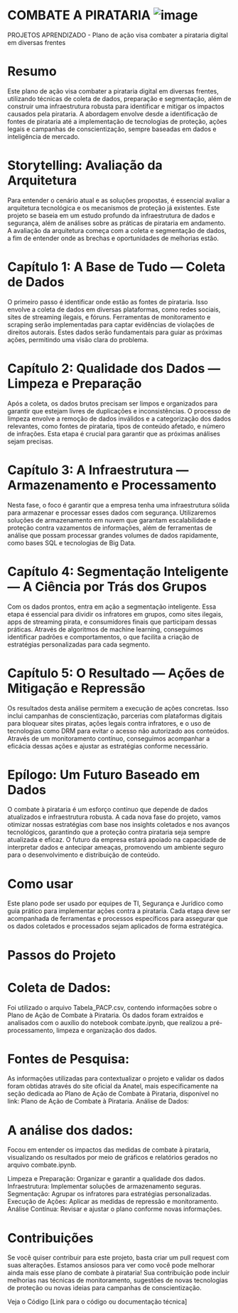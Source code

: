 # COMBATE A PIRATARIA ![image](https://github.com/user-attachments/assets/0d1f195f-1186-488a-80ae-43aaf026d5b0)

PROJETOS APRENDIZADO - Plano de ação visa combater a pirataria digital em diversas frentes

Resumo
=========================================================================================================================================================================
Este plano de ação visa combater a pirataria digital em diversas frentes, utilizando técnicas de coleta de dados, preparação e segmentação, além de construir uma infraestrutura robusta para identificar e mitigar os impactos causados pela pirataria. A abordagem envolve desde a identificação de fontes de pirataria até a implementação de tecnologias de proteção, ações legais e campanhas de conscientização, sempre baseadas em dados e inteligência de mercado.

Storytelling: Avaliação da Arquitetura
========================================================================================================================================================================
Para entender o cenário atual e as soluções propostas, é essencial avaliar a arquitetura tecnológica e os mecanismos de proteção já existentes. Este projeto se baseia em um estudo profundo da infraestrutura de dados e segurança, além de análises sobre as práticas de pirataria em andamento. A avaliação da arquitetura começa com a coleta e segmentação de dados, a fim de entender onde as brechas e oportunidades de melhorias estão.

Capítulo 1: A Base de Tudo — Coleta de Dados
========================================================================================================================================================================
O primeiro passo é identificar onde estão as fontes de pirataria. Isso envolve a coleta de dados em diversas plataformas, como redes sociais, sites de streaming ilegais, e fóruns. Ferramentas de monitoramento e scraping serão implementadas para captar evidências de violações de direitos autorais. Estes dados serão fundamentais para guiar as próximas ações, permitindo uma visão clara do problema.

Capítulo 2: Qualidade dos Dados — Limpeza e Preparação
========================================================================================================================================================================
Após a coleta, os dados brutos precisam ser limpos e organizados para garantir que estejam livres de duplicações e inconsistências. O processo de limpeza envolve a remoção de dados inválidos e a categorização dos dados relevantes, como fontes de pirataria, tipos de conteúdo afetado, e número de infrações. Esta etapa é crucial para garantir que as próximas análises sejam precisas.

Capítulo 3: A Infraestrutura — Armazenamento e Processamento
=======================================================================================================================================================================
Nesta fase, o foco é garantir que a empresa tenha uma infraestrutura sólida para armazenar e processar esses dados com segurança. Utilizaremos soluções de armazenamento em nuvem que garantam escalabilidade e proteção contra vazamentos de informações, além de ferramentas de análise que possam processar grandes volumes de dados rapidamente, como bases SQL e tecnologias de Big Data.

Capítulo 4: Segmentação Inteligente — A Ciência por Trás dos Grupos
=======================================================================================================================================================================
Com os dados prontos, entra em ação a segmentação inteligente. Essa etapa é essencial para dividir os infratores em grupos, como sites ilegais, apps de streaming pirata, e consumidores finais que participam dessas práticas. Através de algoritmos de machine learning, conseguimos identificar padrões e comportamentos, o que facilita a criação de estratégias personalizadas para cada segmento.

Capítulo 5: O Resultado — Ações de Mitigação e Repressão
=======================================================================================================================================================================
Os resultados desta análise permitem a execução de ações concretas. Isso inclui campanhas de conscientização, parcerias com plataformas digitais para bloquear sites piratas, ações legais contra infratores, e o uso de tecnologias como DRM para evitar o acesso não autorizado aos conteúdos. Através de um monitoramento contínuo, conseguimos acompanhar a eficácia dessas ações e ajustar as estratégias conforme necessário.

Epílogo: Um Futuro Baseado em Dados
======================================================================================================================================================================
O combate à pirataria é um esforço contínuo que depende de dados atualizados e infraestrutura robusta. A cada nova fase do projeto, vamos otimizar nossas estratégias com base nos insights coletados e nos avanços tecnológicos, garantindo que a proteção contra pirataria seja sempre atualizada e eficaz. O futuro da empresa estará apoiado na capacidade de interpretar dados e antecipar ameaças, promovendo um ambiente seguro para o desenvolvimento e distribuição de conteúdo.

Como usar
=======================================================================================================================================================================
Este plano pode ser usado por equipes de TI, Segurança e Jurídico como guia prático para implementar ações contra a pirataria. Cada etapa deve ser acompanhada de ferramentas e processos específicos para assegurar que os dados coletados e processados sejam aplicados de forma estratégica.

Passos do Projeto
=======================================================================================================================================================================
Coleta de Dados:
=
Foi utilizado o arquivo Tabela_PACP.csv, contendo informações sobre o Plano de Ação de Combate à Pirataria.
Os dados foram extraídos e analisados com o auxílio do notebook combate.ipynb, que realizou a pré-processamento, limpeza e organização dos dados.

Fontes de Pesquisa:
=
As informações utilizadas para contextualizar o projeto e validar os dados foram obtidas através do site oficial da Anatel, mais especificamente na seção dedicada ao Plano de Ação de Combate à Pirataria, disponível no link: Plano de Ação de Combate à Pirataria.
Análise de Dados:

A análise dos dados:
=
Focou em entender os impactos das medidas de combate à pirataria, visualizando os resultados por meio de gráficos e relatórios gerados no arquivo combate.ipynb.

Limpeza e Preparação: Organizar e garantir a qualidade dos dados.
Infraestrutura: Implementar soluções de armazenamento seguras.
Segmentação: Agrupar os infratores para estratégias personalizadas.
Execução de Ações: Aplicar as medidas de repressão e monitoramento.
Análise Contínua: Revisar e ajustar o plano conforme novas informações.

Contribuições
=====================================================================================================================================================================
Se você quiser contribuir para este projeto, basta criar um pull request com suas alterações. Estamos ansiosos para ver como você pode melhorar ainda mais esse plano de combate à pirataria! Sua contribuição pode incluir melhorias nas técnicas de monitoramento, sugestões de novas tecnologias de proteção ou novas ideias para campanhas de conscientização.



Veja o Código [Link para o código ou documentação técnica]
